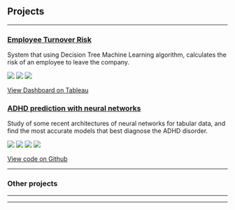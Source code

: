 ## Projects

---

### [Employee Turnover Risk](/projects/employee_turnover_risk.md)

System that using Decision Tree Machine Learning algorithm, calculates the risk of an employee to leave the company.

[![](https://img.shields.io/badge/Python-white?logo=Python)](#) [![](https://img.shields.io/badge/scikit-learn-white?logo=scikit-learn)](#) [![](https://img.shields.io/badge/Tableau-white?logo=Tableau)](#)

[View Dashboard on Tableau](https://public.tableau.com/views/DashboardRiesgoFuga/Dashboard1?:language=es-ES&publish=yes&:sid=&:display_count=n&:origin=viz_share_link)


### [ADHD prediction with neural networks](https://github.com/multivacs/adhd-prediction)

Study of some recent architectures of neural networks for tabular data, and find the most accurate models that best diagnose the ADHD disorder.

[![](https://img.shields.io/badge/Python-white?logo=Python)](#) [![](https://img.shields.io/badge/Colab-white?logo=googlecolab)](#) [![](https://img.shields.io/badge/PyTorch-white?logo=pytorch)](#) [![](https://img.shields.io/badge/Keras-white)](#)

[View code on Github](https://github.com/multivacs/adhd-prediction)

---

### Other projects



---




---
<!-- <p style="font-size:11px">Page template forked from <a href="https://github.com/evanca/quick-portfolio">evanca</a></p> -->
<!-- Remove above link if you don't want to attibute -->
<!--<img src="images/ADHD_thumbnail.jpg?raw=true"/> -->
